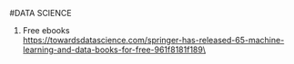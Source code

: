 #DATA SCIENCE

1. Free ebooks\
    https://towardsdatascience.com/springer-has-released-65-machine-learning-and-data-books-for-free-961f8181f189\
